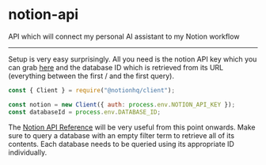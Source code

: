 # notion-api

API which will connect my personal AI assistant to my Notion workflow

---

Setup is very easy surprisingly. All you need is the notion API key which you can grab [here](https://developers.notion.com/docs/getting-started) and the database ID which is retrieved from its URL (everything between the first / and the first query).

```javascript
const { Client } = require("@notionhq/client");

const notion = new Client({ auth: process.env.NOTION_API_KEY });
const databaseId = process.env.DATABASE_ID;
```

The [Notion API Reference](https://developers.notion.com/reference/intro) will be very useful from this point onwards. Make sure to query a database with an empty filter term to retrieve all of its contents. Each database needs to be queried using its appropriate ID individually.
